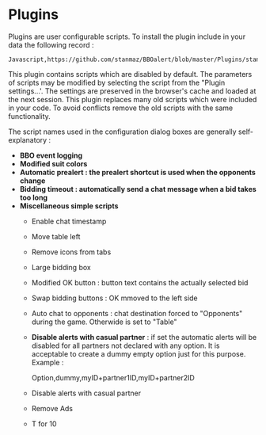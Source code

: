 # Plugins

Plugins are user configurable scripts. To install the plugin include in your data the following record :

    Javascript,https://github.com/stanmaz/BBOalert/blob/master/Plugins/stanmazPlugin.js

This plugin contains scripts which are disabled by default. The parameters of scripts may be modified by selecting the script from the "Plugin settings...'. The settings are preserved in the browser's cache and loaded at the next session. This plugin replaces many old scripts which were included in your code. To avoid conflicts remove the old scripts with the same functionality.

The script names used in the configuration dialog boxes are generally self-explanatory :

- <b>BBO event logging</b>
- <b>Modified suit colors</b>
- <b>Automatic prealert : the prealert shortcut is used when the opponents change</b>
- <b>Bidding timeout : automatically send a chat message when a bid takes too long</b>
- <b>Miscellaneous simple scripts</b>
    - Enable chat timestamp
    - Move table left
    - Remove icons from tabs
    - Large bidding box
    - Modified OK button : button text contains the actually selected bid
    - Swap bidding buttons : OK mmoved to the left side
    - Auto chat to opponents : chat destination forced to "Opponents" during the game. Otherwide is set to "Table"
    - <b>Disable alerts with casual partner</b> : if set the automatic alerts will be disabled for all partners not declared with any option. It is acceptable to create a dummy empty option just for this purpose. Example :

        Option,dummy,myID+partner1ID,myID+partner2ID
        
    - Disable alerts with casual partner
    - Remove Ads
    - T for 10

